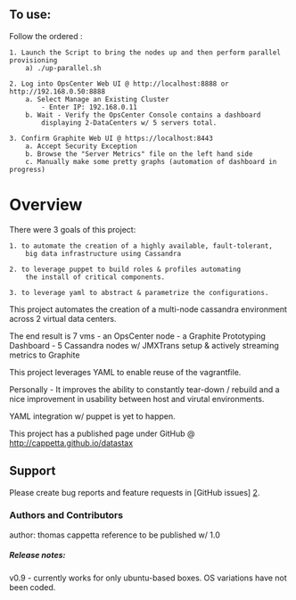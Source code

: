 ## To use:
Follow the ordered :

    1. Launch the Script to bring the nodes up and then perform parallel provisioning
        a) ./up-parallel.sh

    2. Log into OpsCenter Web UI @ http://localhost:8888 or http://192.168.0.50:8888
        a. Select Manage an Existing Cluster
            - Enter IP: 192.168.0.11
        b. Wait - Verify the OpsCenter Console contains a dashboard
            displaying 2-DataCenters w/ 5 servers total.

    3. Confirm Graphite Web UI @ https://localhost:8443
        a. Accept Security Exception
        b. Browse the "Server Metrics" file on the left hand side
        c. Manually make some pretty graphs (automation of dashboard in progress)


# Overview

There were 3 goals of this project:

    1. to automate the creation of a highly available, fault-tolerant,
        big data infrastructure using Cassandra

    2. to leverage puppet to build roles & profiles automating
        the install of critical components.

    3. to leverage yaml to abstract & parametrize the configurations.

This project automates the creation of a multi-node cassandra environment across
2 virtual data centers.

The end result is 7 vms
    - an OpsCenter node
    - a Graphite Prototyping Dashboard
    - 5 Cassandra nodes w/ JMXTrans setup & actively streaming metrics to Graphite

This project leverages YAML to enable reuse of the vagrantfile.

Personally - It improves the ability to constantly tear-down / rebuild and a
nice improvement in usability between host and virutal environments.

YAML integration w/ puppet is yet to happen.

This project has a published page under GitHub @ http://cappetta.github.io/datastax









Support
-------

Please create bug reports and feature requests in [GitHub issues] [2].

[2]: https://github.com/cappetta/datastax/issues


### Authors and Contributors
author: thomas cappetta
reference to be published w/ 1.0


##### Release notes:
v0.9 - currently works for only ubuntu-based boxes.  OS variations have not been coded.

